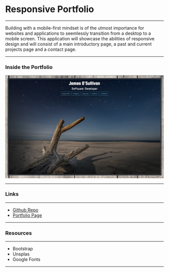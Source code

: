 # Responsive Portfolio

---

Building with a mobile-first mindset is of the utmost importance for websites and applications to seemlessly transition from a desktop to a mobile screen. This application will showcase the abilities of responsive design and will consist of a main introductory page, a past and current projects page and a contact page.

---

### Inside the Portfolio

![Home Page](./assets/portfoliohomepage.jpg)

---

### Links

---

- [Github Repo](https://github.com/jamesosull16/Portfolio)
- [Portfolio Page](https://jamesosull16.github.io/Portfolio/)

---

### Resources

---

- Bootstrap
- Unsplas
- Google Fonts

---
